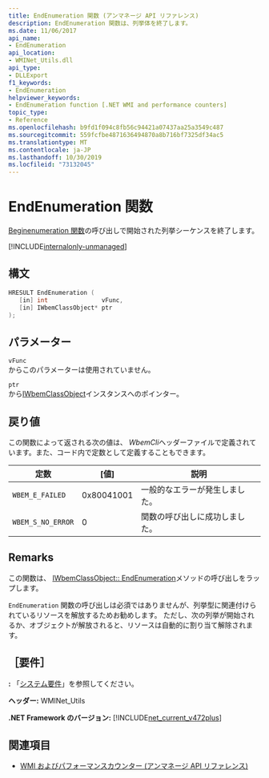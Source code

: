 ```yaml
---
title: EndEnumeration 関数 (アンマネージ API リファレンス)
description: EndEnumeration 関数は、列挙体を終了します。
ms.date: 11/06/2017
api_name:
- EndEnumeration
api_location:
- WMINet_Utils.dll
api_type:
- DLLExport
f1_keywords:
- EndEnumeration
helpviewer_keywords:
- EndEnumeration function [.NET WMI and performance counters]
topic_type:
- Reference
ms.openlocfilehash: b9fd1f094c8fb56c94421a07437aa25a3549c487
ms.sourcegitcommit: 559fcfbe4871636494870a8b716bf7325df34ac5
ms.translationtype: MT
ms.contentlocale: ja-JP
ms.lasthandoff: 10/30/2019
ms.locfileid: "73132045"
---
```

# <a name="endenumeration-function"></a>EndEnumeration 関数

[Beginenumeration 関数](beginenumeration.md)の呼び出しで開始された列挙シーケンスを終了します。

[!INCLUDE[internalonly-unmanaged](../../../../includes/internalonly-unmanaged.md)]

## <a name="syntax"></a>構文

```cpp
HRESULT EndEnumeration (
   [in] int               vFunc,
   [in] IWbemClassObject* ptr
);
```

## <a name="parameters"></a>パラメーター

`vFunc`\
からこのパラメーターは使用されていません。

`ptr`\
から[IWbemClassObject](/windows/desktop/api/wbemcli/nn-wbemcli-iwbemclassobject)インスタンスへのポインター。

## <a name="return-value"></a>戻り値

この関数によって返される次の値は、 *WbemCli*ヘッダーファイルで定義されています。また、コード内で定数として定義することもできます。

|定数  |[値]  |説明  |
|---------|---------|---------|
|`WBEM_E_FAILED` | 0x80041001 | 一般的なエラーが発生しました。 |
|`WBEM_S_NO_ERROR` | 0 | 関数の呼び出しに成功しました。  |

## <a name="remarks"></a>Remarks

この関数は、 [IWbemClassObject:: EndEnumeration](/windows/desktop/api/wbemcli/nn-wbemcli-iwbemclassobject)メソッドの呼び出しをラップします。

`EndEnumeration` 関数の呼び出しは必須ではありませんが、列挙型に関連付けられているリソースを解放するためお勧めします。 ただし、次の列挙が開始されるか、オブジェクトが解放されると、リソースは自動的に割り当て解除されます。

## <a name="requirements"></a>［要件］

**:** 「[システム要件](../../get-started/system-requirements.md)」を参照してください。

**ヘッダー:** WMINet_Utils

**.NET Framework のバージョン:** [!INCLUDE[net_current_v472plus](../../../../includes/net-current-v472plus.md)]

## <a name="see-also"></a>関連項目

- [WMI およびパフォーマンスカウンター (アンマネージ API リファレンス)](index.md)
